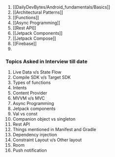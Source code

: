 1. [[DailyDevBytes/Android_fundamentals/Basics]]
2. [[Architectural Patterns]]
3. [[Functions]]
4. [[Async Programming]]
5. [[Rest API]]
6. [[Jetpack Components]]
7. [[Jetpack Compose]]
8. [[Firebase]]
9. 



### Topics Asked in Interview till date
1. Live Data v/s State Flow
2. Compile SDK v/s Target SDK
3. Types of functions
4. Intents
5. Content Provider
6. MVVM v/s MVC
7. Async Programming
8. Jetpack components
9. Val vs const
10. Companion object vs singleton
11. Rest API
12. Things mentioned in Manifest and Gradle 
13. Dependency injection
14. Constraint Layout v/s Other layout
15. Room 
16. Push notification

